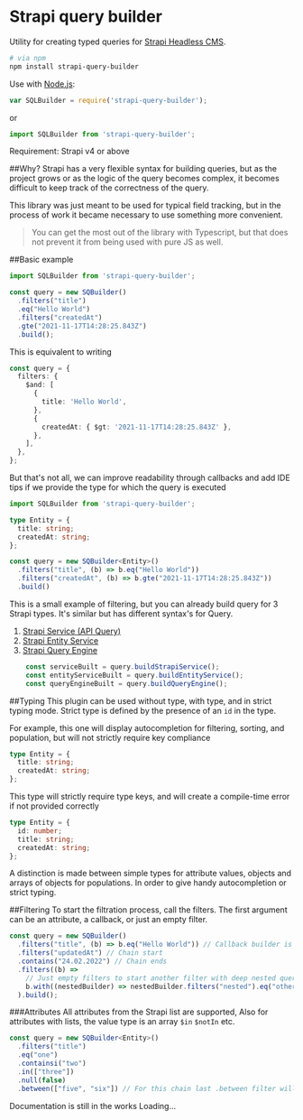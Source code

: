 Strapi query builder
===========

Utility for creating typed queries for [Strapi Headless CMS](https://strapi.io/).

```bash
# via npm
npm install strapi-query-builder
```
Use with [Node.js](https://nodejs.org/en/):

```js
var SQLBuilder = require('strapi-query-builder');
```
or
```ts
import SQLBuilder from 'strapi-query-builder';
```
Requirement: Strapi v4 or above

##Why?
Strapi has a very flexible syntax for building queries, but as the project grows or as the logic of the query becomes complex, 
it becomes difficult to keep track of the correctness of the query.

This library was just meant to be used for typical field tracking, but in the process of work it became necessary to use something more convenient.

> You can get the most out of the library with Typescript, but that does not prevent it from being used with pure JS as well.

##Basic example
```ts
import SQLBuilder from 'strapi-query-builder';

const query = new SQBuilder()
  .filters("title")
  .eq("Hello World")
  .filters("createdAt")
  .gte("2021-11-17T14:28:25.843Z")
  .build();
```

This is equivalent to writing

```ts
const query = {
  filters: {
    $and: [
      {
        title: 'Hello World',
      },
      {
        createdAt: { $gt: '2021-11-17T14:28:25.843Z' },
      },
    ],
  },
};
```
But that's not all, we can improve readability through callbacks and add IDE tips if we provide the type for which the query is executed
```ts
import SQLBuilder from 'strapi-query-builder';

type Entity = {
  title: string;
  createdAt: string;
};

const query = new SQBuilder<Entity>()
  .filters("title", (b) => b.eq("Hello World"))
  .filters("createdAt", (b) => b.gte("2021-11-17T14:28:25.843Z"))
  .build()
```
This is a small example of filtering, but you can already build query for 3 Strapi types.
It's similar but has different syntax's for Query.

1. [Strapi Service (API Query)](https://docs.strapi.io/developer-docs/latest/developer-resources/database-apis-reference/rest/api-parameters.html)
2. [Strapi Entity Service](https://docs.strapi.io/dev-docs/api/entity-service)
3. [Strapi Query Engine](https://docs.strapi.io/dev-docs/api/query-engine)

```ts
    const serviceBuilt = query.buildStrapiService();
    const entityServiceBuilt = query.buildEntityService();
    const queryEngineBuilt = query.buildQueryEngine();
```


##Typing
This plugin can be used without type, with type, and in strict typing mode.
Strict type is defined by the presence of an `id` in the type.

For example, this one will display autocompletion for filtering, sorting, and population, but will not strictly require key compliance
```ts
type Entity = {
  title: string;
  createdAt: string;
};
```
This type will strictly require type keys, and will create a compile-time error if not provided correctly
```ts
type Entity = {
  id: number;
  title: string;
  createdAt: string;
};
```

A distinction is made between simple types for attribute values, objects and arrays of objects for populations. In order to give handy autocompletion or strict typing.

##Filtering
To start the filtration process, call the filters. The first argument can be an attribute, a callback, or just an empty filter.

```ts
const query = new SQBuilder()
  .filters("title", (b) => b.eq("Hello World")) // Callback builder is the same builder
  .filters("updatedAt") // Chain start
  .contains("24.02.2022") // Chain ends
  .filters((b) =>
    // Just empty filters to start another filter with deep nested query
    b.with((nestedBuilder) => nestedBuilder.filters("nested").eq("other")) // With creates new builder for nesting, look exaple.
  ).build();
```

###Attributes
All attributes from the Strapi list are supported, Also for attributes with lists, the value type is an array `$in` `$notIn` etc.
```ts
const query = new SQBuilder<Entity>()
  .filters("title")
  .eq("one")
  .containsi("two")
  .in(["three"])
  .null(false)
  .between(["five", "six"]) // For this chain last .between filter will be applied
```

Documentation is still in the works 
Loading...